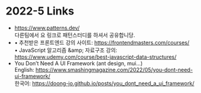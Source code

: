 <h1>2022-5 Links</h1><ul><li><a href="https://www.patterns.dev/">https://www.patterns.dev/</a><br>다른팀에서 요 링크로 패턴스터디를 하셔서 공유합니당.</li><li>• 추천받은 프론트엔드 강의 사이트: <a href="https://frontendmasters.com/courses/">https://frontendmasters.com/courses/</a><br>• JavaScript 알고리즘 &amp;amp; 자료구조 강의: <a href="https://www.udemy.com/course/best-javascript-data-structures/">https://www.udemy.com/course/best-javascript-data-structures/</a></li><li>You Don’t Need A UI Framework (ant design, mui...)<br>English: <a href="https://www.smashingmagazine.com/2022/05/you-dont-need-ui-framework/">https://www.smashingmagazine.com/2022/05/you-dont-need-ui-framework/</a><br>한국어: <a href="https://doong-jo.github.io/posts/you_dont_need_a_ui_framework/">https://doong-jo.github.io/posts/you_dont_need_a_ui_framework/</a></li></ul>